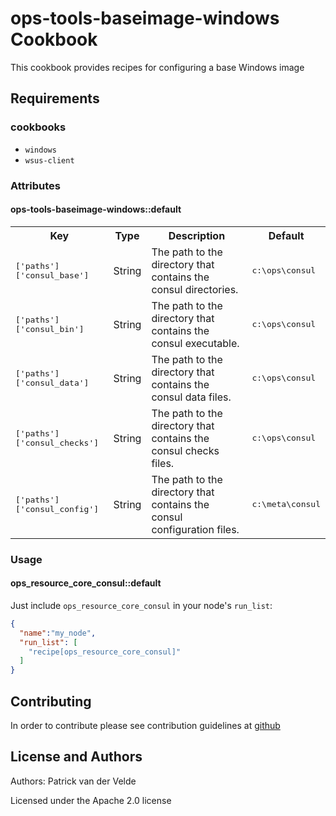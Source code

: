 # ops-tools-baseimage-windows Cookbook

This cookbook provides recipes for configuring a base Windows image


## Requirements

### cookbooks

- `windows`
- `wsus-client`

### Attributes

#### ops-tools-baseimage-windows::default

<table>
  <tr>
    <th>Key</th>
    <th>Type</th>
    <th>Description</th>
    <th>Default</th>
  </tr>
  <tr>
    <td><tt>['paths']['consul_base']</tt></td>
    <td>String</td>
    <td>The path to the directory that contains the consul directories.</td>
    <td><tt>c:\ops\consul</tt></td>
  </tr>
  <tr>
    <td><tt>['paths']['consul_bin']</tt></td>
    <td>String</td>
    <td>The path to the directory that contains the consul executable.</td>
    <td><tt>c:\ops\consul</tt></td>
  </tr>
  <tr>
    <td><tt>['paths']['consul_data']</tt></td>
    <td>String</td>
    <td>The path to the directory that contains the consul data files.</td>
    <td><tt>c:\ops\consul</tt></td>
  </tr>
  <tr>
    <td><tt>['paths']['consul_checks']</tt></td>
    <td>String</td>
    <td>The path to the directory that contains the consul checks files.</td>
    <td><tt>c:\ops\consul</tt></td>
  </tr>
  <tr>
    <td><tt>['paths']['consul_config']</tt></td>
    <td>String</td>
    <td>The path to the directory that contains the consul configuration files.</td>
    <td><tt>c:\meta\consul</tt></td>
  </tr>
</table>


### Usage

#### ops_resource_core_consul::default

Just include `ops_resource_core_consul` in your node's `run_list`:

```json
{
  "name":"my_node",
  "run_list": [
    "recipe[ops_resource_core_consul]"
  ]
}
```


## Contributing

In order to contribute please see contribution guidelines at [github](https://github.com/ops-resource/ops-tools-baseimage)


## License and Authors

Authors: Patrick van der Velde

Licensed under the Apache 2.0 license
